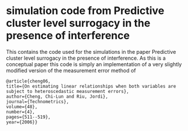 
# simulation code from Predictive cluster level surrogacy in the presence of interference
This contains the code used for the simulations in the paper Predictive cluster level surrogacy in the presence of interference. As this is a conceptual paper this code is simply an implementation of a very slightly modified version of the measurement error method of 

    @article{cheng06,
    title={On estimating linear relationships when both variables are subject to heteroscedastic measurement errors},
    author={Cheng, Chi-Lun and Riu, Jordi},
    journal={Technometrics},
    volume={48},
    number={4},
    pages={511--519},
    year={2006}}
  
